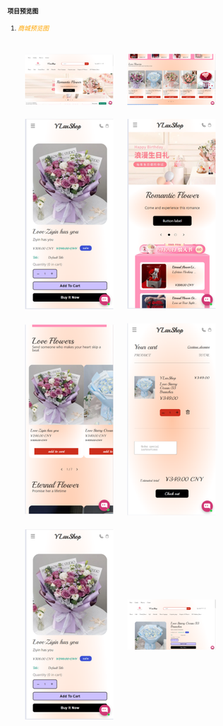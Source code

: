#### 项目预览图
1. <h6 style="color:orange">商城预览图</h6>
   <div style="display: flex;flex-wrap: wrap;justify-content: flex-start;align-items: center;">
    <img style="margin: 1rem;width: 200px;" src="./ScreenShot/web/home.png" alt="首页"/>
    <img style="margin: 1rem;width: 200px;" src="./ScreenShot/web/home1.png" alt="首页"/>
    <img style="margin: 1rem;width: 200px;" src="./ScreenShot/web/detail.png" alt="详情"/>
    <img style="margin: 1rem;width: 200px;" src="./ScreenShot/web/home2.png" alt="首页"/>
    <img style="margin: 1rem;width: 200px;" src="./ScreenShot/web/home3.png" alt="首页"/>
    <img style="margin: 1rem;width: 200px;" src="./ScreenShot/web/cart.png" alt="购物车"/>
    <img style="margin: 1rem;width: 200px;" src="./ScreenShot/web/detail.png" alt="产品详情"/>
    <img style="margin: 1rem;width: 200px;" src="./ScreenShot/web/detail1.png" alt="产品详情"/>
   </div>
